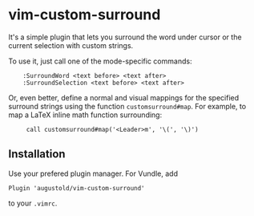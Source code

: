 # vim-custom-surround

It's a simple plugin that lets you surround the word under cursor or the current
selection with custom strings.

To use it, just call one of the mode-specific commands:

```vim
    :SurroundWord <text before> <text after>
    :SurroundSelection <text before> <text after>
 ```

 Or, even better, define a normal and visual mappings for the specified surround strings
 using the function `customsurround#map`. For example, to map a LaTeX inline math function
 surrounding:

```vim
     call customsurround#map('<Leader>m', '\(', '\)')
```

## Installation

Use your prefered plugin manager.  For Vundle, add

```vim
Plugin 'augustold/vim-custom-surround'
```

to your `.vimrc`.
